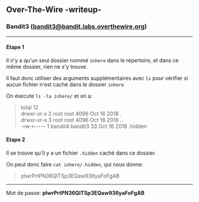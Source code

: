 ## Over-The-Wire -writeup-
### Bandit3 (bandit3@bandit.labs.overthewire.org)

---
#### Etape 1

Il n'y a qu'un seul dossier nommé `inhere` dans le répertoire, et dans ce même dossier, rien ne s'y trouve.

Il faut donc utiliser des arguments supplémentaires avec `ls` pour vérifier si aucun fichier n'est caché dans le dossier `inhere`

On éxecute `ls -la inhere/` et on a:
>total 12  
>drwxr-xr-x 2 root    root    4096 Oct 16  2018 .  
>drwxr-xr-x 3 root    root    4096 Oct 16  2018 ..  
>-rw-r----- 1 bandit4 bandit3   33 Oct 16  2018 .hidden  

#### Etape 2

Il se trouve qu'il y a un fichier `.hidden` caché dans ce dossier.

On peut donc faire `cat inhere/.hidden`, qui nous donne:
> pIwrPrtPN36QITSp3EQaw936yaFoFgAB

---
Mot de passe: **pIwrPrtPN36QITSp3EQaw936yaFoFgAB**
